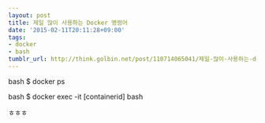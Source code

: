 ```yaml
---
layout: post
title: 제일 많이 사용하는 Docker 명령어
date: '2015-02-11T20:11:28+09:00'
tags:
- docker
- bash
tumblr_url: http://think.golbin.net/post/110714065041/제일-많이-사용하는-docker-명령어
---
```


  bash $ docker ps
  
  bash $ docker exec -it [containerid] bash


ㅎㅎㅎ
